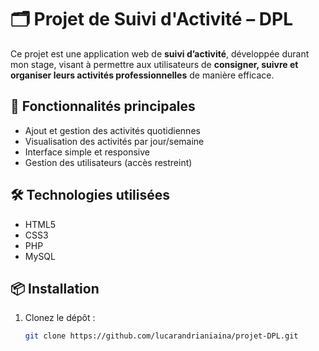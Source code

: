 # 🗂️ Projet de Suivi d'Activité – DPL

Ce projet est une application web de **suivi d’activité**, développée durant mon stage, visant à permettre aux utilisateurs de **consigner, suivre et organiser leurs activités professionnelles** de manière efficace.

## 🚀 Fonctionnalités principales

- Ajout et gestion des activités quotidiennes
- Visualisation des activités par jour/semaine
- Interface simple et responsive
- Gestion des utilisateurs (accès restreint)

## 🛠️ Technologies utilisées

- HTML5
- CSS3
- PHP
- MySQL 

## 📦 Installation

1. Clonez le dépôt :
   ```bash
   git clone https://github.com/lucarandrianiaina/projet-DPL.git
